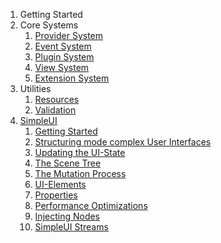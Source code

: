 1. Getting Started
2. Core Systems
   1. [Provider System](https://github.com/SMILEY4/SimpleApplication/wiki/ProviderSystem)
   2. [Event System](https://github.com/SMILEY4/SimpleApplication/wiki/EventSystem)
   3. [Plugin System](https://github.com/SMILEY4/SimpleApplication/wiki/PluginSystem)
   4. [View System](https://github.com/SMILEY4/SimpleApplication/wiki/ViewSystem)
   5. [Extension System](https://github.com/SMILEY4/SimpleApplication/wiki/ExtensionSystem)
3. Utilities
   1. [Resources](https://github.com/SMILEY4/SimpleApplication/wiki/Resources)
   2. [Validation](https://github.com/SMILEY4/SimpleApplication/wiki/Validation)
4. [SimpleUI](https://github.com/SMILEY4/SimpleApplication/wiki/SimpleUI)
   1. [Getting Started](https://github.com/SMILEY4/SimpleApplication/wiki/SimpleUI#1-getting-started)
   2. [Structuring mode complex User Interfaces](https://github.com/SMILEY4/SimpleApplication/wiki/SimpleUI#2-structuring-more-complex-user-interfaces)
   3. [Updating the UI-State](https://github.com/SMILEY4/SimpleApplication/wiki/SimpleUI#3-updating-the-ui-state)
   4. [The Scene Tree](https://github.com/SMILEY4/SimpleApplication/wiki/SimpleUI#4-the-scene-tree)
   5. [The Mutation Process](https://github.com/SMILEY4/SimpleApplication/wiki/SimpleUI#5-the-mutation-process)
   6. [UI-Elements](https://github.com/SMILEY4/SimpleApplication/wiki/SimpleUI#6-ui-elements)
   7. [Properties](https://github.com/SMILEY4/SimpleApplication/wiki/SimpleUI#7-properties)
   8. [Performance Optimizations](https://github.com/SMILEY4/SimpleApplication/wiki/SimpleUI#8-performance-optimisations)
   9. [Injecting Nodes](https://github.com/SMILEY4/SimpleApplication/wiki/SimpleUI#9-injecting-nodes)
   10. [SimpleUI Streams](https://github.com/SMILEY4/SimpleApplication/wiki/SimpleUI#10-simpleui-streams)

